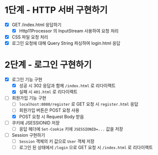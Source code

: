 # 1단계 - HTTP 서버 구현하기

- [x] GET /index.html 응답하기
  - [x] Http11Processor 의 InputStream 사용하여 요청 처리
- [x] CSS 파일 요청 처리
- [x] 로그인 요청에 대해 Query String 파싱하여 login.html 응답

# 2단계 - 로그인 구현하기

- [x] 로그인 기능 구현
  - [x] 성공 시 302 응답과 함께 `/index.html` 로 리다이랙트
  - [x] 실패 시 `401.html` 로 리다이랙트
- [ ] 회원가입 기능 구현
  - [ ] `localhost:8080/register` 로 GET 요청 시 `register.html` 응답
  - [ ] 회원가입 버튼은 POST 요청 사용
  - [x] POST 요청 시 Request Body 받음
- [ ] 쿠키에 JSESSIONID 저장
  - [ ] 응답 헤더에 `Set-Cookie` 키에 `JSESSIONID=...` 값을 저장
- [ ] Session 구현하기
  - [ ] `Session` 객체의 키 값으로 `User` 객체 저장
  - [ ] 로그인 된 상태에서 `/login` 으로 GET 요청 시 `/index.html` 로 리다이랙트
